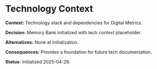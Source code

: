# Technology Context

**Context:** Technology stack and dependencies for Digital Metrics.

**Decision:** Memory Bank initialized with tech context placeholder.

**Alternatives:** None at initialization.

**Consequences:** Provides a foundation for future tech documentation.

**Status:** Initialized 2025-04-28.
